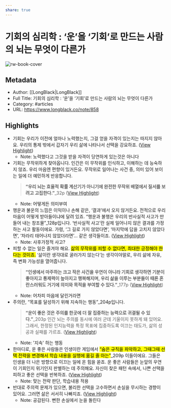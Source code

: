 ```yaml
---
share: true
---
```


# 기회의 심리학 : ‘운’을 ‘기회’로 만드는 사람의 뇌는 무엇이 다른가

![rw-book-cover](https://longblack-contens.s3.ap-northeast-2.amazonaws.com/image/20231017/16975080627806b07398357d1a5a19177988f3cb07.png)

## Metadata
- Author: [[LongBlack|LongBlack]]
- Full Title: 기회의 심리학 : ‘운’을 ‘기회’로 만드는 사람의 뇌는 무엇이 다른가
- Category: #articles
- URL: https://www.longblack.co/note/858

## Highlights
- 기회는 우리가 이전에 얼마나 노력했는지, 그걸 얻을 자격이 있는지는 따지지 않아요. 우리의 통제 밖에서 갑자기 우리 삶에 나타나서 선택을 강요하죠. ([View Highlight](https://read.readwise.io/read/01hdjtyw3cxcs8yrq7aaks4fha))
    - Note: 노력했다고 그것을 받을 자격이 당연하게 있는것은 아니다
- 기회는 무작위하게 찾아옵니다. 인간은 이 무작위를 인식하고, 이해하는 데 능숙하지 않죠. 우리 마음엔 편향이 있거든요. 무작위로 일어나는 사건 중, 의미 있어 보이는 일에 더 예민하게 반응합니다.
  > **“우리 뇌는 효율적 확률 계산기가 아니기에 완전한 무작위 배열에서 질서를 보려고 고집한다.”**_32p ([View Highlight](https://read.readwise.io/read/01hdjv00cy8xv3hvp2enzacyex))
    - Note: 어떻게든 의미부여
- 행운과 불운의 느낌은 이익이나 손해 같은, ‘결과’에서 오지 않거든요. 전적으로 우리 마음이 어떻게 받아들이냐에 달려 있죠. “행운과 불행은 우리의 반사실적 사고가 만들어 내는 창조물”_128p입니다.
  ‘반사실적 사고’란 실제 일어나지 않은 결과를 가정하는 사고 활동이에요. 가령, ‘그 길로 가지 않았다면’, ‘마지막에 답을 고치지 않았다면’, ‘차라리 태어나지 않았더라면’... 같은 생각들이죠. ([View Highlight](https://read.readwise.io/read/01hdjv5nenvpdfw58rjf0x6x2d))
    - Note: 사후가정적 사고?
- 피할 수 없는 일은 즐겨야 해요. <mark class="hltr-red">삶의 무작위를 피할 수 없다면, 최대한 긍정해야 한다는 것이죠.</mark> ‘삶이란 생각대로 굴러가지 않는다’는 생각이야말로, 우리 삶에 자유, 즉 변화 가능성을 열어줍니다.
  > **“인생에서 마주하는 크고 작은 사건을 우연이 아니라 기회로 생각하면 기분이 좋아지고 통제력이 높아지고 행복해지며, 우리 삶을 이루는 부분들이 때론 혼란스러워도 거기에 의미와 목적을 부여할 수 있다.”**_177p ([View Highlight](https://read.readwise.io/read/01hdjvdj8j6a637987t8cxmtc2))
    - Note: 어차피 마음에 달린거라면
- 주의란, “목표를 달성하기 위해 지속하는 행동”_204p입니다.
  > **“운이 좋은 것은 주의를 한곳에 더 잘 집중하는 능력으로 귀결될 수 있다.”**_203p
  인간 뇌는 주의를 동시에 여러 군데 기울이지 못하게 돼 있어요. 그래서, 한정된 인지능력을 특정 목표에 집중하도록 이끄는 태도가, 삶의 성공과 실패를 가르죠. ([View Highlight](https://read.readwise.io/read/01hdjvwfzmbyme274d8rzqb71b))
    - Note: '지속' 하는 행동
- 한마디로, 운 좋은 사람들은 인생이란 게임에서 <mark class="hltr-red">“숨은 규칙을 파악하고, 그때그때 선택 전략을 변경해서 학습 내용을 실행에 옮길 줄 아는”</mark>_209p 이들이에요.
  그들은 인생을 더 나은 방향으로 이끄는 일에 온 힘을 쏟죠. 운 좋은 사람들은 눈앞의 우연이 기회인지 위기인지 판별하는 데 주의해요. 자신이 찾은 패턴 속에서, 나쁜 선택을 피하고 좋은 선택을 반복하죠. ([View Highlight](https://read.readwise.io/read/01hdjvx71jjrxwp0e571xey054))
    - Note: 맞는 전략 판단, 학습내용 적용
- 반대로 주의력 문제가 있으면, 불리한 선택을 고수하면서 손실을 무시하는 경향이 있어요. 그러면 삶은 서서히 나빠지죠. ([View Highlight](https://read.readwise.io/read/01hdjvynbt3mpvw8mdtxwna1nx))
    - Note: 공감된다. 뻔한 손실에서 눈을 돌린다
